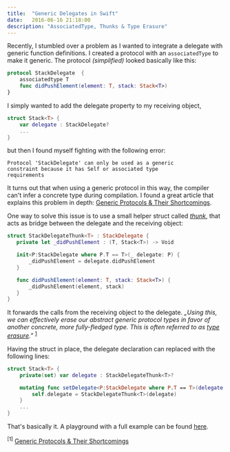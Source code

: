```yaml
---
title:  "Generic Delegates in Swift"
date:   2016-06-16 21:18:00
description: "AssociatedType, Thunks & Type Erasure"
---
```


Recently, I stumbled over a problem as I wanted to integrate a delegate with generic function definitions. I created a protocol with an `associatedType` to make it generic. The protocol _(simplified)_ looked basically like this:

```swift
protocol StackDelegate  {
    associatedtype T
    func didPushElement(element: T, stack: Stack<T>)
}
```

I simply wanted to add the delegate property to my receiving object,

```swift
struct Stack<T> {
    var delegate : StackDelegate?
    ...
}
```

but then I found myself fighting with the following error:

```
Protocol 'StackDelegate' can only be used as a generic
constraint because it has Self or associated type
requirements
```

It turns out that when using a generic protocol in this way, the compiler can't infer a concrete type during compilation. I found a great article that explains this problem in depth: [Generic Protocols & Their Shortcomings](http://krakendev.io/blog/generic-protocols-and-their-shortcomings).

One way to solve this issue is to use a small helper struct called _[thunk](https://en.wikipedia.org/wiki/Thunk)_, that acts as bridge between the delegate and the receiving object:

```swift
struct StackDelegateThunk<T> : StackDelegate {
   private let _didPushElement : (T, Stack<T>) -> Void

   init<P:StackDelegate where P.T == T>(_ delegate: P) {
       _didPushElement = delegate.didPushElement
   }

   func didPushElement(element: T, stack: Stack<T>) {
       _didPushElement(element, stack)
   }
}
```

It forwards the calls from the receiving object to the delegate. _&bdquo;Using this, we can effectively erase our abstract generic protocol types in favor of another concrete, more fully-fledged type. This is often referred to as [type erasure](https://en.wikipedia.org/wiki/Type_erasure).&rdquo;_ <sup>[1](#footnote1)</sup>

Having the struct in place, the delegate declaration can replaced with the following lines:

```swift
struct Stack<T> {
    private(set) var delegate : StackDelegateThunk<T>?

    mutating func setDelegate<P:StackDelegate where P.T == T>(delegate: P) {
        self.delegate = StackDelegateThunk<T>(delegate)
    }
    ...
}
```

That's basically it. A playground with a full example can be found [here](https://github.com/mkoehnke/Playgrounds/blob/master/Generic-Delegates.playground/Contents.swift).

<a name="footnote1"></a><sup>[1]</sup> [Generic Protocols & Their Shortcomings](http://krakendev.io/blog/generic-protocols-and-their-shortcomings)
